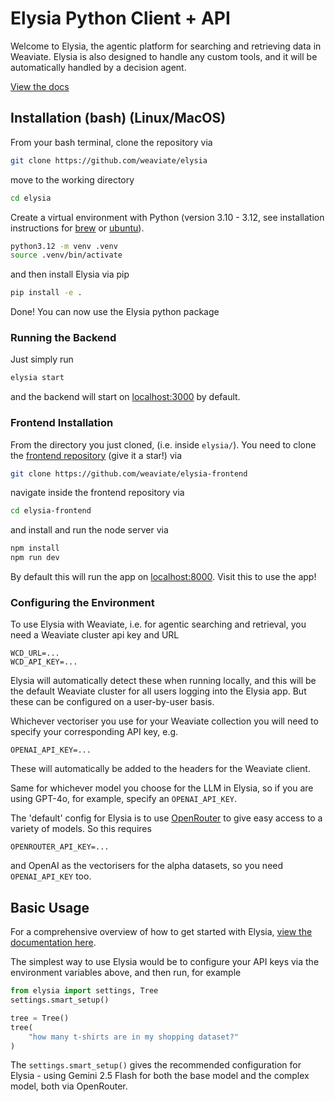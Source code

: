 
# Elysia Python Client + API

Welcome to Elysia, the agentic platform for searching and retrieving data in Weaviate. Elysia is also designed to handle any custom tools, and it will be automatically handled by a decision agent.

[View the docs](https://weaviate.github.io/elysia/)

## Installation (bash) (Linux/MacOS)

From your bash terminal, clone the repository via
```bash
git clone https://github.com/weaviate/elysia
```
move to the working directory
```bash
cd elysia
```
Create a virtual environment with Python (version 3.10 - 3.12, see installation instructions for [brew](https://formulae.brew.sh/formula/python@3.12) or [ubuntu](https://ubuntuhandbook.org/index.php/2023/05/install-python-3-12-ubuntu/)).
```bash
python3.12 -m venv .venv
source .venv/bin/activate
```
and then install Elysia via pip
```bash
pip install -e .
```
Done! You can now use the Elysia python package

### Running the Backend
Just simply run
```bash
elysia start
```
and the backend will start on [localhost:3000](localhost:3000) by default.

### Frontend Installation

From the directory you just cloned, (i.e. inside `elysia/`). You need to clone the [frontend repository](https://github.com/weaviate/elysia-frontend) (give it a star!) via
```bash
git clone https://github.com/weaviate/elysia-frontend
```
navigate inside the frontend repository via
```bash
cd elysia-frontend
```
and install and run the node server via
```bash
npm install
npm run dev
```
By default this will run the app on [localhost:8000](localhost:8000). Visit this to use the app!

### Configuring the Environment

To use Elysia with Weaviate, i.e. for agentic searching and retrieval, you need a Weaviate cluster api key and URL
```
WCD_URL=...
WCD_API_KEY=...
```
Elysia will automatically detect these when running locally, and this will be the default Weaviate cluster for all users logging into the Elysia app. But these can be configured on a user-by-user basis.

Whichever vectoriser you use for your Weaviate collection you will need to specify your corresponding API key, e.g.
```
OPENAI_API_KEY=...
```
These will automatically be added to the headers for the Weaviate client.

Same for whichever model you choose for the LLM in Elysia, so if you are using GPT-4o, for example, specify an `OPENAI_API_KEY`.

The 'default' config for Elysia is to use [OpenRouter](https://openrouter.ai/) to give easy access to a variety of models. So this requires
```
OPENROUTER_API_KEY=...
```
and OpenAI as the vectorisers for the alpha datasets, so you need `OPENAI_API_KEY` too.

## Basic Usage

For a comprehensive overview of how to get started with Elysia, [view the documentation here](https://weaviate.github.io/elysia/basic_example/).

The simplest way to use Elysia would be to configure your API keys via the environment variables above, and then run, for example
```python
from elysia import settings, Tree
settings.smart_setup()

tree = Tree()
tree(
    "how many t-shirts are in my shopping dataset?"
)
```

The `settings.smart_setup()` gives the recommended configuration for Elysia - using Gemini 2.5 Flash for both the base model and the complex model, both via OpenRouter.
